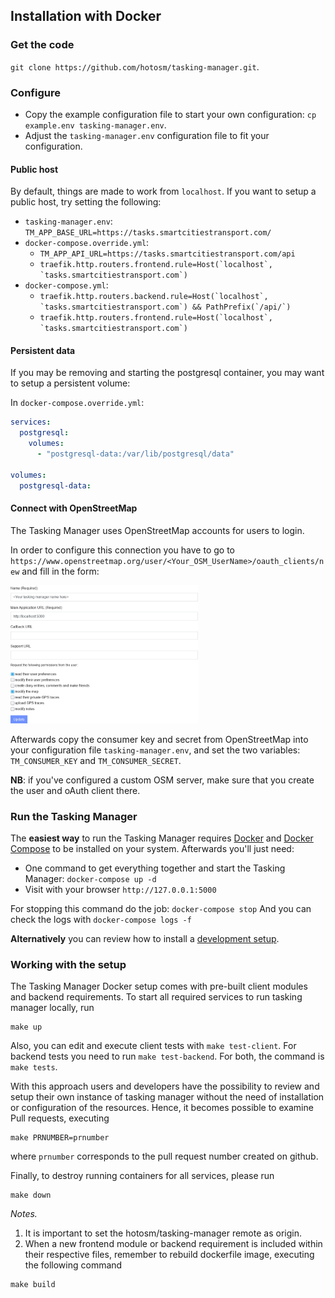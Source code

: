 ## Installation with Docker

### Get the code

`git clone https://github.com/hotosm/tasking-manager.git`.

### Configure

* Copy the example configuration file to start your own configuration: `cp example.env tasking-manager.env`.
* Adjust the `tasking-manager.env` configuration file to fit your configuration.

#### Public host

By default, things are made to work from `localhost`.  If you want to setup a public host, try setting the following:

* `tasking-manager.env`: `TM_APP_BASE_URL=https://tasks.smartcitiestransport.com/`
* `docker-compose.override.yml`:
  * `TM_APP_API_URL=https://tasks.smartcitiestransport.com/api`
  * ```traefik.http.routers.frontend.rule=Host(`localhost`, `tasks.smartcitiestransport.com`)```
* `docker-compose.yml`:
  * ```traefik.http.routers.backend.rule=Host(`localhost`, `tasks.smartcitiestransport.com`) && PathPrefix(`/api/`)```
  * ```traefik.http.routers.frontend.rule=Host(`localhost`, `tasks.smartcitiestransport.com`)```

#### Persistent data

If you may be removing and starting the postgresql container, you may want to setup a persistent volume:

In `docker-compose.override.yml`:
 
```yaml
services:
  postgresql:
    volumes:
      - "postgresql-data:/var/lib/postgresql/data"

volumes:
  postgresql-data:
```

#### Connect with OpenStreetMap

The Tasking Manager uses OpenStreetMap accounts for users to login. 

In order to configure this connection you have to go to `https://www.openstreetmap.org/user/<Your_OSM_UserName>/oauth_clients/new` and fill in the form:

<img width="300" alt="Required OSM OAuth settings" src="./assets/osm-oauth-settings.jpg">

Afterwards copy the consumer key and secret from OpenStreetMap into your configuration file `tasking-manager.env`, and set the two variables: `TM_CONSUMER_KEY` and `TM_CONSUMER_SECRET`.

**NB**: if you've configured a custom OSM server, make sure that you create the user and oAuth client there. 

### Run the Tasking Manager

The **easiest way** to run the Tasking Manager requires [Docker](https://docs.docker.com/get-started/) and [Docker Compose](https://docs.docker.com/compose/) to be installed on your system.  Afterwards you'll just need:

* One command to get everything together and start the Tasking Manager: `docker-compose up -d`
* Visit with your browser `http://127.0.0.1:5000`

For stopping this command do the job: `docker-compose stop`
And you can check the logs with `docker-compose logs -f`

**Alternatively** you can review how to install a [development setup](./setup-development.md).

### Working with the setup

The Tasking Manager Docker setup comes with pre-built client modules and backend requirements. To start all required services to run tasking manager locally, run
```
make up
```

Also, you can edit and execute client tests with `make test-client`. For backend tests you need to run `make test-backend`. For both, the command is `make tests`.


With this approach users and developers have the possibility to review and setup their own instance of tasking manager without the need of installation or configuration of the resources. Hence, it becomes possible to examine Pull requests, executing
```
make PRNUMBER=prnumber
```
where `prnumber` corresponds to the pull request number created on github.

Finally, to destroy running containers for all services, please run
```
make down
```

*Notes.*

1. It is important to set the hotosm/tasking-manager remote as origin.
2. When a new frontend module or backend requirement is included within their respective files, remember to rebuild dockerfile image, executing the following command
```
make build
```
